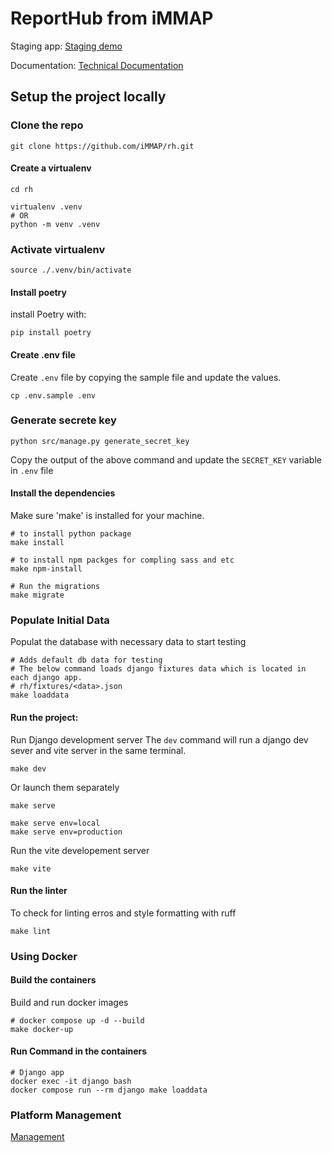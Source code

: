 # ReportHub from iMMAP

Staging app: [Staging demo](https://dev.reporthub.immap.org/)

Documentation: [Technical Documentation](https://immap.github.io/rh/)


## Setup the project locally
### Clone the repo
```shell
git clone https://github.com/iMMAP/rh.git
```

#### Create a virtualenv 
```shell
cd rh

virtualenv .venv
# OR
python -m venv .venv
```

### Activate virtualenv
```shell
source ./.venv/bin/activate
```

#### Install poetry
install Poetry with:
```shell
pip install poetry
```

#### Create .env file 
Create `.env` file by copying the sample file and update the values.
```shell
cp .env.sample .env
```

### Generate secrete key
```shell
python src/manage.py generate_secret_key
```
Copy the output of the above command and update the `SECRET_KEY` variable in `.env` file

#### Install the dependencies
Make sure 'make' is installed for your machine.

```shell
# to install python package
make install

# to install npm packges for compling sass and etc
make npm-install 

# Run the migrations
make migrate
```

### Populate Initial Data
Populat the database with necessary data to start testing
```shell
# Adds default db data for testing
# The below command loads django fixtures data which is located in each django app. 
# rh/fixtures/<data>.json
make loaddata
```

#### Run the project:

Run Django development server
The `dev` command will run a django dev sever and vite server in the same terminal.
```shell
make dev
```

Or launch them separately
```shell
make serve

make serve env=local
make serve env=production
```
Run the vite developement server

```shell
make vite
```

#### Run the linter
To check for linting erros and style formatting with ruff
```shell
make lint
```

### Using Docker
#### Build the containers
Build and run docker images
```shell
# docker compose up -d --build
make docker-up 
```

#### Run Command in the containers
```shell
# Django app
docker exec -it django bash
docker compose run --rm django make loaddata
```

### Platform Management
[Management](https://immap.github.io/rh/Models/management)